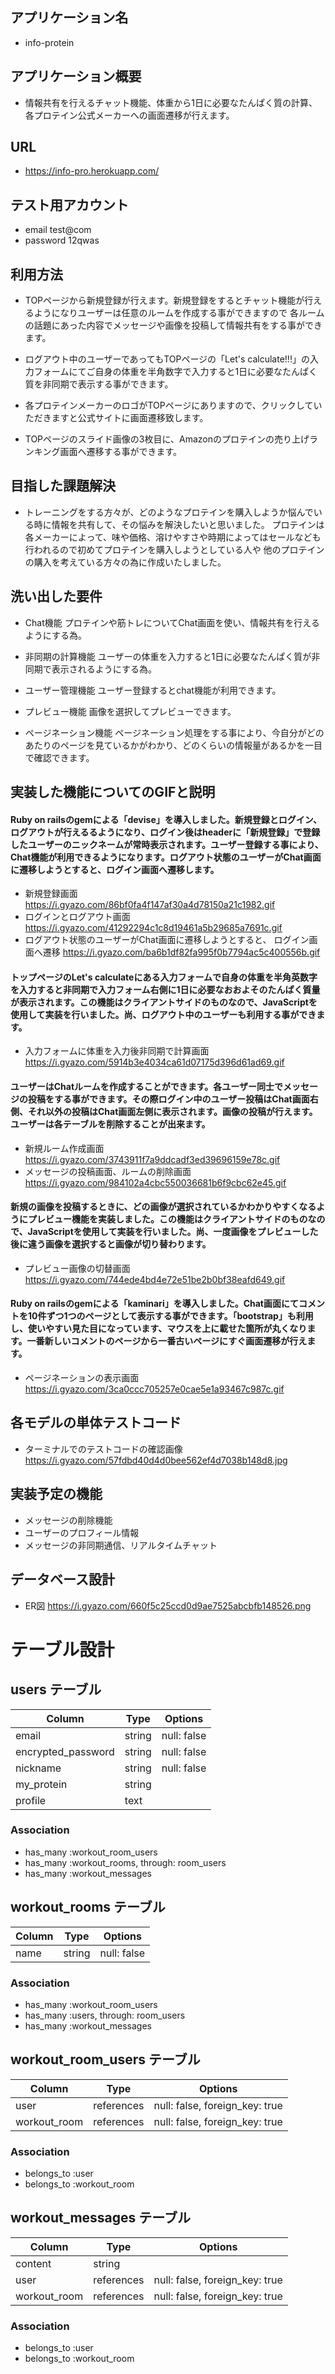 ## アプリケーション名
- info-protein
 
## アプリケーション概要
- 情報共有を行えるチャット機能、体重から1日に必要なたんぱく質の計算、各プロテイン公式メーカーへの画面遷移が行えます。

## URL
- https://info-pro.herokuapp.com/
## テスト用アカウント
- email 
   test@com
- password 
   12qwas

## 利用方法	
- TOPページから新規登録が行えます。新規登録をするとチャット機能が行えるようになりユーザーは任意のルームを作成する事ができますので
各ルームの話題にあった内容でメッセージや画像を投稿して情報共有をする事ができます。

- ログアウト中のユーザーであってもTOPページの「Let's calculate!!!」の入力フォームにてご自身の体重を半角数字で入力すると1日に必要なたんぱく質を非同期で表示する事ができます。

- 各プロテインメーカーのロゴがTOPページにありますので、クリックしていただきますと公式サイトに画面遷移致します。

- TOPページのスライド画像の3枚目に、Amazonのプロテインの売り上げランキング画面へ遷移する事ができます。

## 目指した課題解決
- トレーニングをする方々が、どのようなプロテインを購入しようか悩んでいる時に情報を共有して、その悩みを解決したいと思いました。
プロテインは各メーカーによって、味や価格、溶けやすさや時期によってはセールなども行われるので初めてプロテインを購入しようとしている人や
他のプロテインの購入を考えている方々の為に作成いたしました。

## 洗い出した要件
- Chat機能
プロテインや筋トレについてChat画面を使い、情報共有を行えるようにする為。

- 非同期の計算機能
ユーザーの体重を入力すると1日に必要なたんぱく質が非同期で表示されるようにする為。

- ユーザー管理機能
ユーザー登録するとchat機能が利用できます。

- プレビュー機能
画像を選択してプレビューできます。

- ページネーション機能
ページネーション処理をする事により、今自分がどのあたりのページを見ているかがわかり、どのくらいの情報量があるかを一目で確認できます。

## 実装した機能についてのGIFと説明
#### Ruby on railsのgemによる「devise」を導入しました。新規登録とログイン、ログアウトが行えるるようになり、ログイン後はheaderに「新規登録」で登録したユーザーのニックネームが常時表示されます。ユーザー登録する事により、Chat機能が利用できるようになります。ログアウト状態のユーザーがChat画面に遷移しようとすると、ログイン画面へ遷移します。
- 新規登録画面 https://i.gyazo.com/86bf0fa4f147af30a4d78150a21c1982.gif
- ログインとログアウト画面 https://i.gyazo.com/41292294c1c8d19461a5b29685a7691c.gif
- ログアウト状態のユーザーがChat画面に遷移しようとすると、
  ログイン画面へ遷移 https://i.gyazo.com/ba6b1df82fa995f0b7794ac5c400556b.gif

#### トップページのLet's calculateにある入力フォームで自身の体重を半角英数字を入力すると非同期で入力フォーム右側に1日に必要なおおよそのたんぱく質量が表示されます。この機能はクライアントサイドのものなので、JavaScriptを使用して実装を行いました。尚、ログアウト中のユーザーも利用する事ができます。
- 入力フォームに体重を入力後非同期で計算画面 https://i.gyazo.com/5914b3e4034ca61d07175d396d61ad69.gif

#### ユーザーはChatルームを作成することができます。各ユーザー同士でメッセージの投稿をする事ができます。その際ログイン中のユーザー投稿はChat画面右側、それ以外の投稿はChat画面左側に表示されます。画像の投稿が行えます。ユーザーは各テーブルを削除することが出来ます。
- 新規ルーム作成画面 https://i.gyazo.com/3743911f7a9ddcadf3ed39696159e78c.gif
- メッセージの投稿画面、ルームの削除画面 https://i.gyazo.com/984102a4cbc550036681b6f9cbc62e45.gif

#### 新規の画像を投稿するときに、どの画像が選択されているかわかりやすくなるようにプレビュー機能を実装しました。この機能はクライアントサイドのものなので、JavaScriptを使用して実装を行いました。尚、一度画像をプレビューした後に違う画像を選択すると画像が切り替わります。
- プレビュー画像の切替画面 https://i.gyazo.com/744ede4bd4e72e51be2b0bf38eafd649.gif

#### Ruby on railsのgemによる「kaminari」を導入しました。Chat画面にてコメントを10件ずつ1つのページとして表示する事ができます。「bootstrap」も利用し、使いやすい見た目になっています、マウスを上に載せた箇所が丸くなります。一番新しいコメントのページから一番古いページにすぐ画面遷移が行えます。
- ページネーションの表示画面 https://i.gyazo.com/3ca0ccc705257e0cae5e1a93467c987c.gif

## 各モデルの単体テストコード
- ターミナルでのテストコードの確認画像
https://i.gyazo.com/57fdbd40d4d0bee562ef4d7038b148d8.jpg

## 実装予定の機能
- メッセージの削除機能
- ユーザーのプロフィール情報
- メッセージの非同期通信、リアルタイムチャット

## データベース設計
- ER図
https://i.gyazo.com/660f5c25ccd0d9ae7525abcbfb148526.png


# テーブル設計

## users テーブル

| Column               | Type   | Options     |
| ---------------------| ------ | ----------- |
| email                | string | null: false |
| encrypted_password   | string | null: false |
| nickname             | string | null: false |
| my_protein           | string |             |
| profile              | text   |             |

### Association

- has_many :workout_room_users
- has_many :workout_rooms, through: room_users
- has_many :workout_messages


## workout_rooms テーブル

| Column   | Type       | Options           |
| -------- | ---------- | ----------------- |
| name     | string     | null: false       |

### Association

- has_many :workout_room_users
- has_many :users, through: room_users
- has_many :workout_messages

## workout_room_users テーブル

| Column       | Type       | Options                        |
| ------------ | ---------- | ------------------------------ |
| user         | references | null: false, foreign_key: true |
| workout_room | references | null: false, foreign_key: true |

### Association

- belongs_to :user
- belongs_to :workout_room

## workout_messages テーブル

| Column           | Type       | Options                        |
| ---------------- | ---------- | ------------------------------ |
| content          | string     |                                |
| user             | references | null: false, foreign_key: true |
| workout_room     | references | null: false, foreign_key: true |

### Association

- belongs_to :user
- belongs_to :workout_room